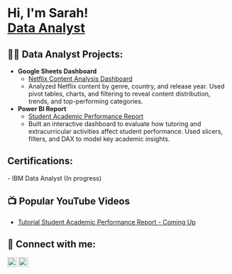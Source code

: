 <h1>Hi, I'm Sarah! <br/><a href="https://github.com/sarahntifu">Data Analyst</a></h1>

<h2>👨‍💻 Data Analyst Projects:</h2>

- <b>Google Sheets Dashboard</b>  
  - [Netflix Content Analysis Dashboard](https://github.com/SarahEstellNtifu/netflix-google-sheets-analysis)  
  -  Analyzed Netflix content by genre, country, and release year. Used pivot tables, charts, and filtering to reveal content distribution, trends, and top-performing categories.
- <b>Power BI Report</b>  
  - [Student Academic Performance Report](https://github.com/SarahEstellNtifu/Student-Academic-Performance) 
  - Built an interactive dashboard to evaluate how tutoring and extracurricular activities affect student performance. Used slicers, filters, and DAX to model key academic insights.

<h2> Certifications:</h2>
- IBM Data Analyst (In progress)

<h2>📺 Popular YouTube Videos</h2>

- [Tutorial Student Academic Performance Report - Coming Up](link)

<h2> 🤳 Connect with me:</h2>

[<img align="left" alt="Sarah Ntifu | LinkedIn" width="22px" src="https://cdn.jsdelivr.net/npm/simple-icons@v3/icons/linkedin.svg" />][linkedin]
[<img align="left" alt="Sarah Ntifu | Instagram" width="22px" src="https://cdn.jsdelivr.net/npm/simple-icons@v3/icons/instagram.svg" />][instagram]

[linkedin]: https://www.linkedin.com/in/sarahestellntifu
[instagram]: https://www.instagram.com/official__stargyal?igsh=MWptZnltam8waTltcQ%3D%3D&utm_source=qr



<!--
**SarahEstellNtifu/SarahEstellNtifu** is a ✨ _special_ ✨ repository because its `README.md` (this file) appears on your GitHub profile.

Here are some ideas to get you started:

- 🔭 I’m currently working on ...
- 🌱 I’m currently learning ...
- 👯 I’m looking to collaborate on ...
- 🤔 I’m looking for help with ...
- 💬 Ask me about ...
- 📫 How to reach me: ...
- 😄 Pronouns: ...
- ⚡ Fun fact: ...
-->
